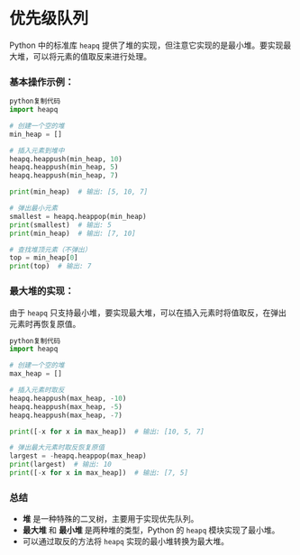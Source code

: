 # 优先级队列

Python 中的标准库 `heapq` 提供了堆的实现，但注意它实现的是最小堆。要实现最大堆，可以将元素的值取反来进行处理。

### 基本操作示例：

```python
python复制代码
import heapq

# 创建一个空的堆
min_heap = []

# 插入元素到堆中
heapq.heappush(min_heap, 10)
heapq.heappush(min_heap, 5)
heapq.heappush(min_heap, 7)

print(min_heap)  # 输出: [5, 10, 7]

# 弹出最小元素
smallest = heapq.heappop(min_heap)
print(smallest)  # 输出: 5
print(min_heap)  # 输出: [7, 10]

# 查找堆顶元素（不弹出）
top = min_heap[0]
print(top)  # 输出: 7

```

### 最大堆的实现：

由于 `heapq` 只支持最小堆，要实现最大堆，可以在插入元素时将值取反，在弹出元素时再恢复原值。

```python
python复制代码
import heapq

# 创建一个空的堆
max_heap = []

# 插入元素时取反
heapq.heappush(max_heap, -10)
heapq.heappush(max_heap, -5)
heapq.heappush(max_heap, -7)

print([-x for x in max_heap])  # 输出: [10, 5, 7]

# 弹出最大元素时取反恢复原值
largest = -heapq.heappop(max_heap)
print(largest)  # 输出: 10
print([-x for x in max_heap])  # 输出: [7, 5]

```

### 总结

- **堆** 是一种特殊的二叉树，主要用于实现优先队列。
- **最大堆** 和 **最小堆** 是两种堆的类型，Python 的 `heapq` 模块实现了最小堆。
- 可以通过取反的方法将 `heapq` 实现的最小堆转换为最大堆。